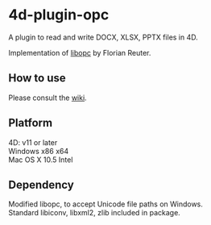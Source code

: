 4d-plugin-opc
=============
A plugin to read and write DOCX, XLSX, PPTX files in 4D.

Implementation of [libopc](http://libopc.codeplex.com) by Florian Reuter.

How to use
----------
Please consult the [wiki](https://github.com/miyako/4d-plugin-opc/wiki).

Platform
--------
4D: v11 or later  
Windows x86 x64  
Mac OS X 10.5 Intel  

Dependency
----------
Modified libopc, to accept Unicode file paths on Windows.  
Standard libiconv, libxml2, zlib included in package.
